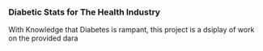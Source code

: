 ### Diabetic Stats for The Health Industry
With Knowledge that Diabetes is rampant, this project is a dsiplay of work on the provided dara
